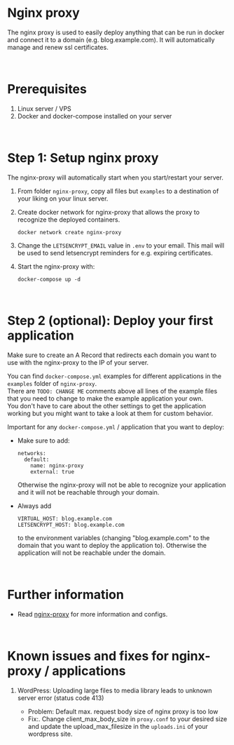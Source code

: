# Nginx proxy

The nginx proxy is used to easily deploy anything that can be run in docker and connect it to a domain (e.g. blog.example.com). It will automatically manage and renew ssl certificates.

<br />

# Prerequisites

1. Linux server / VPS
2. Docker and docker-compose installed on your server

<br />

# Step 1: Setup nginx proxy

The nginx-proxy will automatically start when you start/restart your server.

1. From folder `nginx-proxy`, copy all files but `examples` to a destination of your liking on your linux server.
2. Create docker network for nginx-proxy that allows the proxy to recognize the deployed containers.

   ```
   docker network create nginx-proxy
   ```

3. Change the `LETSENCRYPT_EMAIL` value in `.env` to your email. This mail will be used to send letsencrypt reminders for e.g. expiring certificates.
4. Start the nginx-proxy with:

   ```
   docker-compose up -d
   ```

<br />

# Step 2 (optional): Deploy your first application

Make sure to create an A Record that redirects each domain you want to use with the nginx-proxy to the IP of your server.

You can find `docker-compose.yml` examples for different applications in the `examples` folder of `nginx-proxy`. <br />
There are `TODO: CHANGE ME` comments above all lines
of the example files that you need to change to make the example application your own. <br />
You don't have to care about the other settings to get the application working but you might want to take a look at them for custom behavior.

Important for any `docker-compose.yml` / application that you want to deploy:

- Make sure to add:

  ```
  networks:
    default:
      name: nginx-proxy
      external: true
  ```

  Otherwise the nginx-proxy will not be able to recognize your application and it will not be reachable through your domain.

- Always add

  ```
  VIRTUAL_HOST: blog.example.com
  LETSENCRYPT_HOST: blog.example.com
  ```

  to the environment variables (changing "blog.example.com" to the domain that you want to deploy the application to). Otherwise the application will not be reachable under the domain.

<br />

# Further information

- Read [nginx-proxy](https://hub.docker.com/r/jwilder/nginx-proxy) for more information and configs.

<br />

# Known issues and fixes for nginx-proxy / applications

1. WordPress: Uploading large files to media library leads to unknown server error (status code 413)

   - Problem: Default max. request body size of nginx proxy is too low
   - Fix:. Change client_max_body_size in `proxy.conf` to your desired size and update the upload_max_filesize in the `uploads.ini` of your wordpress site.

